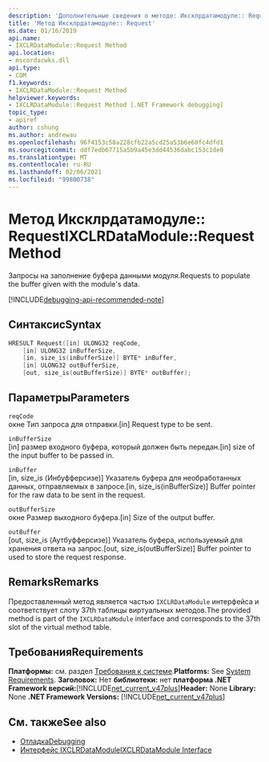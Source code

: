 ```yaml
---
description: 'Дополнительные сведения о методе: Иксклрдатамодуле:: Request'
title: 'Метод Иксклрдатамодуле:: Request'
ms.date: 01/16/2019
api.name:
- IXCLRDataModule::Request Method
api.location:
- mscordacwks.dll
api.type:
- COM
f1.keywords:
- IXCLRDataModule::Request Method
helpviewer.keywords:
- IXCLRDataModule::Request Method [.NET Framework debugging]
topic_type:
- apiref
author: cshung
ms.author: andrewau
ms.openlocfilehash: 96f4153c58a228cfb22a5cd25a53b6e60fc4dfd1
ms.sourcegitcommit: ddf7edb67715a5b9a45e3dd44536dabc153c1de0
ms.translationtype: MT
ms.contentlocale: ru-RU
ms.lasthandoff: 02/06/2021
ms.locfileid: "99800738"
---
```

# <a name="ixclrdatamodulerequest-method"></a><span data-ttu-id="76d92-103">Метод Иксклрдатамодуле:: Request</span><span class="sxs-lookup"><span data-stu-id="76d92-103">IXCLRDataModule::Request Method</span></span>

<span data-ttu-id="76d92-104">Запросы на заполнение буфера данными модуля.</span><span class="sxs-lookup"><span data-stu-id="76d92-104">Requests to populate the buffer given with the module's data.</span></span>

[!INCLUDE[debugging-api-recommended-note](../../../../includes/debugging-api-recommended-note.md)]

## <a name="syntax"></a><span data-ttu-id="76d92-105">Синтаксис</span><span class="sxs-lookup"><span data-stu-id="76d92-105">Syntax</span></span>

```cpp
HRESULT Request([in] ULONG32 reqCode,
    [in] ULONG32 inBufferSize,
    [in, size_is(inBufferSize)] BYTE* inBuffer,
    [in] ULONG32 outBufferSize,
    [out, size_is(outBufferSize)] BYTE* outBuffer);
```

## <a name="parameters"></a><span data-ttu-id="76d92-106">Параметры</span><span class="sxs-lookup"><span data-stu-id="76d92-106">Parameters</span></span>

`reqCode`\
<span data-ttu-id="76d92-107">окне Тип запроса для отправки.</span><span class="sxs-lookup"><span data-stu-id="76d92-107">[in] Request type to be sent.</span></span>

`inBufferSize`\
<span data-ttu-id="76d92-108">[in] размер входного буфера, который должен быть передан.</span><span class="sxs-lookup"><span data-stu-id="76d92-108">[in] size of the input buffer to be passed in.</span></span>

`inBuffer`\
<span data-ttu-id="76d92-109">[in, size_is (Инбуфферсизе)] Указатель буфера для необработанных данных, отправляемых в запросе.</span><span class="sxs-lookup"><span data-stu-id="76d92-109">[in, size_is(inBufferSize)] Buffer pointer for the raw data to be sent in the request.</span></span>

`outBufferSize`\
<span data-ttu-id="76d92-110">окне Размер выходного буфера.</span><span class="sxs-lookup"><span data-stu-id="76d92-110">[in] Size of the output buffer.</span></span>

`outBuffer`\
<span data-ttu-id="76d92-111">[out, size_is (Аутбуфферсизе)] Указатель буфера, используемый для хранения ответа на запрос.</span><span class="sxs-lookup"><span data-stu-id="76d92-111">[out, size_is(outBufferSize)] Buffer pointer to used to store the request response.</span></span>

## <a name="remarks"></a><span data-ttu-id="76d92-112">Remarks</span><span class="sxs-lookup"><span data-stu-id="76d92-112">Remarks</span></span>

<span data-ttu-id="76d92-113">Предоставленный метод является частью `IXCLRDataModule` интерфейса и соответствует слоту 37th таблицы виртуальных методов.</span><span class="sxs-lookup"><span data-stu-id="76d92-113">The provided method is part of the `IXCLRDataModule` interface and corresponds to the 37th slot of the virtual method table.</span></span>

## <a name="requirements"></a><span data-ttu-id="76d92-114">Требования</span><span class="sxs-lookup"><span data-stu-id="76d92-114">Requirements</span></span>

<span data-ttu-id="76d92-115">**Платформы:** см. раздел [Требования к системе](../../get-started/system-requirements.md).</span><span class="sxs-lookup"><span data-stu-id="76d92-115">**Platforms:** See [System Requirements](../../get-started/system-requirements.md).</span></span>
<span data-ttu-id="76d92-116">**Заголовок:** Нет **библиотеки:** нет **платформа .NET Framework версий:**[!INCLUDE[net_current_v47plus](../../../../includes/net-current-v47plus.md)]</span><span class="sxs-lookup"><span data-stu-id="76d92-116">**Header:** None **Library:** None **.NET Framework Versions:** [!INCLUDE[net_current_v47plus](../../../../includes/net-current-v47plus.md)]</span></span>

## <a name="see-also"></a><span data-ttu-id="76d92-117">См. также</span><span class="sxs-lookup"><span data-stu-id="76d92-117">See also</span></span>

- [<span data-ttu-id="76d92-118">Отладка</span><span class="sxs-lookup"><span data-stu-id="76d92-118">Debugging</span></span>](index.md)
- [<span data-ttu-id="76d92-119">Интерфейс IXCLRDataModule</span><span class="sxs-lookup"><span data-stu-id="76d92-119">IXCLRDataModule Interface</span></span>](ixclrdatamodule-interface.md)
